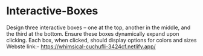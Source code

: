 # Interactive-Boxes
Design three interactive boxes – one at the top, another in the middle, and the third at the bottom. Ensure these boxes dynamically expand upon clicking. Each box, when clicked, should display options for colors and sizes
Webste link:- https://whimsical-cuchufli-3424cf.netlify.app/
